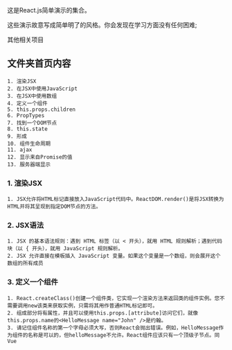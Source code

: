 这是React.js简单演示的集合。

这些演示故意写成简单明了的风格。你会发现在学习方面没有任何困难;

其他相关项目


##  文件夹首页内容  ##

    1. 渲染JSX
    2. 在JSX中使用JavaScript
    3. 在JSX中使用数组
    4. 定义一个组件
    5. this.props.children
    6. PropTypes
    7. 找到一个DOM节点
    8. this.state
    9. 形成
    10. 组件生命周期
    11. ajax
    12. 显示来自Promise的值
    13. 服务器端显示


### 1. 渲染JSX ###

    1. JSX允许将HTML标记直接放入JavaScript代码中。ReactDOM.render()是将JSX转换为HTML并将其呈现到指定DOM节点的方法。

### 2. JSX语法 ###

    1. JSX 的基本语法规则：遇到 HTML 标签（以 < 开头），就用 HTML 规则解析；遇到代码块（以 { 开头），就用 JavaScript 规则解析。
    2. JSX 允许直接在模板插入 JavaScript 变量。如果这个变量是一个数组，则会展开这个数组的所有成员

### 3. 定义一个组件 ###

    1. React.createClass()创建一个组件类，它实现一个渲染方法来返回类的组件实例。您不需要调用new该类来获取实例，只需将其用作普通HTML标记即可。
    2. 组成部分将有属性，并且可以使用this.props.[attribute]访问它们，就像this.props.name的<HelloMessage name="John" />是约翰。
    3. 请记住组件名称的第一个字母必须大写，否则React会抛出错误。例如，HelloMessage作为组件的名称是可以的，但helloMessage不允许。React组件应该只有一个顶级子节点。同Vue

